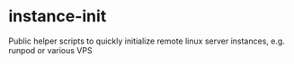 # instance-init
Public helper scripts to quickly initialize remote linux server instances, e.g. runpod or various VPS

